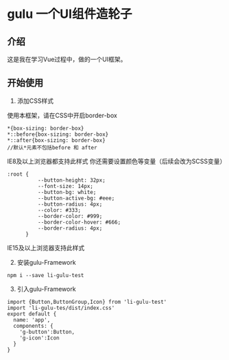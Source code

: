 # gulu  一个UI组件造轮子



## 介绍

这是我在学习Vue过程中，做的一个UI框架。

## 开始使用

1. 添加CSS样式

  使用本框架，请在CSS中开启border-box
  ```
  *{box-sizing: border-box}
  *::before{box-sizing: border-box}
  *::after{box-sizing: border-box}
  //默认*元素不包括before 和 after
  ```
  IE8及以上浏览器都支持此样式
  你还需要设置颜色等变量（后续会改为SCSS变量）
  ```
  :root {
            --button-height: 32px;
            --font-size: 14px;
            --button-bg: white;
            --button-active-bg: #eee;
            --button-radius: 4px;
            --color: #333;
            --border-color: #999;
            --border-color-hover: #666;
            --border-radius: 4px;
        }
  ```
  IE15及以上浏览器支持此样式

2. 安装gulu-Framework
  ```
  npm i --save li-gulu-test
  ```
3. 引入gulu-Framework
  ```
  import {Button,ButtonGroup,Icon} from 'li-gulu-test'
  import 'li-gulu-tes/dist/index.css'
  export default {
    name: 'app',
    components: {
      'g-button':Button,
      'g-icon':Icon
    }
  }
  ```

 


